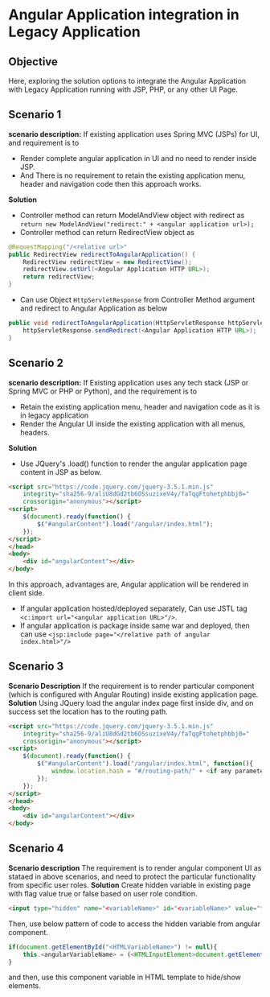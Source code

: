 # Angular Application integration in Legacy Application

## Objective
Here, exploring the solution options to integrate the Angular Application with Legacy Application running with JSP, PHP, or any other UI Page.

## Scenario 1 
**scenario description:** 
If existing application uses Spring MVC (JSPs) for UI, and requirement is to 
* Render complete angular application in UI and no need to render inside JSP.
* And There is no requirement to retain the existing application menu, header and navigation code then this approach works.    

**Solution**
* Controller method can return ModelAndView object with redirect as `return new ModelAndView("redirect:" + <angular application url>);`
* Controller method can return RedirectView object as 
```java
@RequestMapping("/<relative url>"
public RedirectView redirectToAngularApplication() {
	RedirectView redirectView = new RedirectView();
	redirectView.setUrl(<Angular Application HTTP URL>);
	return redirectView;
} 
```
* Can use Object `HttpServletResponse` from Controller Method argument and redirect to Angular Application as below
```java
public void redirectToAngularApplication(HttpServletResponse httpServletResponse) throws IOException {
    httpServletResponse.sendRedirect(<Angular Application HTTP URL>);
}
```

## Scenario 2
**scenario description:** 
If Existing application uses any tech stack (JSP or Spring MVC or PHP or Python), and the requirement is to 
* Retain the existing application menu, header and navigation code as it is in legacy application
* Render the Angular UI inside the existing application with all menus, headers.     

**Solution**
* Use JQuery's .load() function to render the angular application page content in JSP as below.
```html
<script src="https://code.jquery.com/jquery-3.5.1.min.js"
	integrity="sha256-9/aliU8dGd2tb6OSsuzixeV4y/faTqgFtohetphbbj0="
	crossorigin="anonymous"></script>
<script>
	$(document).ready(function() {
		$("#angularContent").load("/angular/index.html");
	});
</script>
</head>
<body>
	<div id="angularContent"></div>
</body>
```
In this approach, advantages are, Angular application will be rendered in client side.
* If angular application hosted/deployed separately, Can use JSTL tag `<c:import url="<angular application URL>"/>`.
* If angular application is package inside same war and deployed, then can use `<jsp:include page="</relative path of angular index.html>"/>`

## Scenario 3 
**Scenario Description** 
If the requirement is to render particular component (which is configured with Angular Routing) inside existing application page.  
**Solution** 
Using JQuery load the angular index page first inside div, and on success set the location has to the routing path.
```html
<script src="https://code.jquery.com/jquery-3.5.1.min.js"
	integrity="sha256-9/aliU8dGd2tb6OSsuzixeV4y/faTqgFtohetphbbj0="
	crossorigin="anonymous"></script>
<script>
	$(document).ready(function() {
		$("#angularContent").load("/angular/index.html", function(){
			window.location.hash = "#/routing-path/" + <if any parameter need to be passed>;
		});
	});
</script>
</head>
<body>
	<div id="angularContent"></div>
</body>

```

## Scenario 4
**Scenario description**
The requirement is to render angular component UI as stataed in above scenarios, and need to protect the particular functionality from specific user roles. 
**Solution**
Create hidden variable in existing page with flag value true or false based on user role condition. 
```html
<input type="hidden" name="<variableName>" id="<variableName>" value="true"/>
```
Then, use below pattern of code to access the hidden variable from angular component. 
```javascript
if(document.getElementById("<HTMLVariableName>") != null){
    this.<angularVariableName> = (<HTMLInputElement>document.getElementById("<HTMLVariableName>")).value;
}
```
and then, use this component variable in HTML template to hide/show elements.
